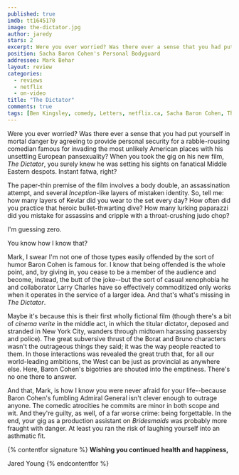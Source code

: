 ```yaml
---
published: true
imdb: tt1645170
image: the-dictator.jpg
author: jaredy
stars: 2
excerpt: Were you ever worried? Was there ever a sense that you had put yourself in mortal danger by agreeing to provide personal security for a rabble-rousing comedian famous for invading the most unlikely American places with his unsettling European pansexuality? When you took the gig on his new film, <em>The Dictator</em>, you surely knew he was setting his sights on fanatical Middle Eastern despots. Instant fatwa, right?
position: Sacha Baron Cohen's Personal Bodyguard
addressee: Mark Behar
layout: review
categories: 
  - reviews
  - netflix
  - on-video
title: "The Dictator"
comments: true
tags: [Ben Kingsley, comedy, Letters, netflix.ca, Sacha Baron Cohen, The Dictator]
---
```

Were you ever worried? Was there ever a sense that you had put yourself in mortal danger by agreeing to provide personal security for a rabble-rousing comedian famous for invading the most unlikely American places with his unsettling European pansexuality? When you took the gig on his new film, _The Dictator_, you surely knew he was setting his sights on fanatical Middle Eastern despots. Instant fatwa, right?

The paper-thin premise of the film involves a body double, an assassination attempt, and several _Inception_-like layers of mistaken identity. So, tell me: how many layers of Kevlar did you wear to the set every day? How often did you practice that heroic bullet-thwarting dive?  How many lurking paparazzi did you mistake for assassins and cripple with a throat-crushing judo chop?

I'm guessing zero.

You know how I know that?

Mark, I swear I'm not one of those types easily offended by the sort of humor Baron Cohen is famous for. I know that being offended is the whole point, and, by giving in, you cease to be a member of the audience and become, instead, the butt of the joke--but the sort of casual xenophobia he and collaborator Larry Charles have so effectively commoditized only works when it operates in the service of a larger idea. And that's what's missing in _The Dictator_.

Maybe it's because this is their first wholly fictional film (though there's a bit of _cinema verite_ in the middle act, in which the titular dictator, deposed and stranded in New York City, wanders through midtown harassing passersby and police). The great subversive thrust of the Borat and Bruno characters wasn't the outrageous things they said; it was the way people reacted to them. In those interactions was revealed the great truth that, for all our world-leading ambitions, the West can be just as provincial as anywhere else. Here, Baron Cohen's bigotries are shouted into the emptiness. There's no one there to answer.

And that, Mark, is how I know you were never afraid for your life--because Baron Cohen's fumbling Admiral General isn't clever enough to outrage anyone. The comedic atrocities he commits are minor in both scope and wit. And they're guilty, as well, of a far worse crime: being forgettable. In the end, your gig as a production assistant on _Bridesmaids_ was probably more fraught with danger. At least you ran the risk of laughing yourself into an asthmatic fit.

{% contentfor signature %}
**Wishing you continued health and happiness,**

Jared Young
{% endcontentfor %}